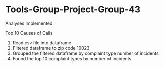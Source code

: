 # Tools-Group-Project-Group-43

Analyses Implemented:

Top 10 Causes of Calls

1. Read csv file into dataframe
2. Filtered dataframe to zip code 10023
3. Grouped the filtered dataframe by complaint type number of incidents
4. Found the top 10 complaint types by number of incidents
